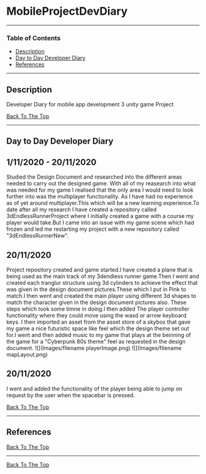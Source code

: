 # MobileProjectDevDiary


---

### Table of Contents

- [Description](#description)
- [Day to Day Developer Diary](#Diary)
- [References](#references)

---

## Description

Developer Diary for mobile app development 3 unity game Project




[Back To The Top](#MobileProjectDevDiary)

---
## Day to Day Developer Diary


## 1/11/2020 - 20/11/2020

Studied the Design Document and researched into the different areas needed to carry out the designed game.
With all of my reasearch into what was needed for my game I realised that the only area I would need to look further into was the multiplayer functionality.
As I have had no experience as of yet around multiplayer.This which will be a new learning experience.To date after all my research I have created a repository called 3dEndlessRunnerProject
where I initially created a game with a course my player would take.But I came into an issue with my game scene which had frozen and led me restarting my project with a new repository called "3dEndlessRunnerNew".

## 20/11/2020 

Project repository created and game started.I have created a plane that is being used as the main track of my 3dendless runner game.Then I went and created each tranglur structure using 
3d cylinders to achieve the effect that was given in the design document pictures.These which I put in Pink to match.I then went and created the main player using different 3d shapes to match the character given in the design document pictures also.
These steps which took some timne in doing.I then added The player controller functionality where they could move using the wasd or arrow keyboard keys. 
I then imported an asset from the asset store of a skybox that gave my game a nice futuristic space like feel which the design theme set out for.I went and then added music to my game that plays at the beinning of the game for a "Cyberpunk 80s theme" feel as requested in the design document.
![](Images/filename playerImage.png)
![](Images/filename mapLayout.png)

## 20/11/2020 

I went and added the functionality of the player being able to jump on request by the user when the spacebar is pressed.

[Back To The Top](#MobileProjectDevDiary)

---

## References






[Back To The Top](#MobileProjectDevDiary)

---






[Back To The Top](#MobileProjectDevDiary)